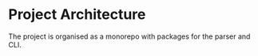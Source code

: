 # Project Architecture

The project is organised as a monorepo with packages for the parser and CLI.
